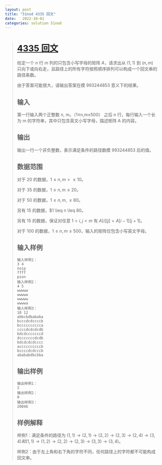 ```yaml
---
layout: post
title: "51nod 4335 回文"
date:   2022-10-01
categories: solution 51nod
---
```


> # <a href="http://class.51nod.com/Classes/Problem.html#courseProblemId=5131&classId=217" target="_blank">4335 回文</a>
>
> 给定一个 $n$ 行 $m$ 列的只包含小写字母的矩阵 $A$，请求出从 $(1, 1)$ 到 $(n, m)$ 只向下或向右走，且路径上的所有字符按照顺序排列可以构成一个回文串的路径条数。
>
> 由于答案可能很大，请输出答案在模 $993244853$ 意义下的结果。
>
> ## 输入
> 
> 第一行输入两个正整数 n, m。（1≤n,m≤500）
> 之后 n 行，每行输入一个长为 m 的字符串，其中只包含英文小写字母，描述矩阵 A 的内容。
> 
> ## 输出
> 
> 输出一行一个非负整数，表示满足条件的路径数模 993244853 后的值。
>
> ## 数据范围
> 
> 对于 $20%$ 的数据，$1 \leq n, m > \leq 10$。
> 
> 对于 $35%$ 的数据，$1 \leq n, m \leq 20$。
> 
> 对于 $50%$ 的数据，$1 \leq n, m, \leq 80$。
> 
> 另有 $15%$ 的数据，$1 \leq n \leq 80。
> 
> 另有 $15%$ 的数据，保证对任意 $1 < i, j < m$ 有 $A[i][j] = A[i - 1][j + 1]$。
> 
> 对于 $100%$ 的数据，$1 \leq n, m \leq 500$，输入的矩阵仅包含小写英文字母。
> 
> ## 输入样例
> 
> ```
> 输入样例1：
> 3 4
> noip
> ffff
> pion
> 输入样例2：
> 4 5
> wwwww
> wwwww
> wwwww
> wwwwa
> 输入样例3：
> 10 12
> abbcbdbababa
> bcccdcdccccb
> bcccccccccca
> ccccdcdcdcdb
> bdcdcccccccd
> dcccccccdcdb
> bdcdcdcdcccc
> accccccccccb
> bccccdcdcccb
> abababdbcbba
> ```
> 
> ## 输出样例
> 
> ```
> 输出样例1：
> 2
> 输出样例2：
> 0
> 输出样例3：
> 20046
> ```
> 
> ## 样例解释
> 
> 样例1：满足条件的路径为 $(1, 1) \rightarrow (2, 1) \rightarrow (2, 2) \rightarrow (2, 3) \rightarrow (2, 4) \rightarrow (3, 4) 和 (1, 1) \rightarrow (1, 2) \rightarrow (2, 2) \rightarrow (2, 3) \rightarrow (3, 3) \rightarrow (3, 4)$。
> 
> 样例2：由于左上角和右下角的字符不同，任何路径上的字符都不可能构成回文串。